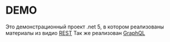 # DEMO
Это демонстрационный проект .net 5, в котором реализованы материалы из видио
[REST](https://youtube.com/playlist?list=PL4hR27YmlLPrSFpb_9VZEs6G0oWLEFxJ7)
Так же реализован
[GraphQL](https://youtube.com/playlist?list=PL4hR27YmlLPq55CUGb9ZwSHsh3xzPa3Yt)
